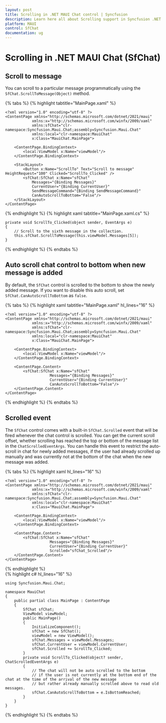 ```yaml
---
layout: post
title: Scrolling in .NET MAUI Chat control | Syncfusion
description: Learn here all about Scrolling support in Syncfusion .NET MAUI Chat (SfChat) control, its elements, and more.
platform: MAUI
control: SfChat
documentation: ug
---
```


# Scrolling in .NET MAUI Chat (SfChat)

## Scroll to message

You can scroll to a particular message programmatically using the `SfChat.ScrollToMessage(Object)` method.

{% tabs %}
{% highlight tabtitle="MainPage.xaml" %}
    
    <?xml version="1.0" encoding="utf-8" ?>
    <ContentPage xmlns="http://schemas.microsoft.com/dotnet/2021/maui"
                xmlns:x="http://schemas.microsoft.com/winfx/2009/xaml"
                xmlns:sfChat="clr-namespace:Syncfusion.Maui.Chat;assembly=Syncfusion.Maui.Chat"
                xmlns:local="clr-namespace:MauiChat"             
                x:Class="MauiChat.MainPage">

        <ContentPage.BindingContext>
            <local:ViewModel x:Name="viewModel"/>
        </ContentPage.BindingContext>
    
        <StackLayout>
            <Button x:Name="ScrollTo" Text="Scroll to message" HeightRequest="100" Clicked="ScrollTo_Clicked" />
            <sfChat:SfChat x:Name="sfChat"
                Messages="{Binding Messages}"
                CurrentUser="{Binding CurrentUser}"
                SendMessageCommand="{Binding SendMessageCommand}"
                CanAutoScrollToBottom="False"/>
        </StackLayout>
    </ContentPage>

{% endhighlight %}
{% highlight xaml tabtitle="MainPage.xaml.cs" %}

    private void ScrollTo_Clicked(object sender, EventArgs e)
    {
        // Scroll to the sixth message in the collection.
        this.sfChat.ScrollToMessage(this.viewModel.Messages[5]);
    }

{% endhighlight %}
{% endtabs %}

## Auto scroll chat control to bottom when new message is added

By default, the `SfChat` control is scrolled to the bottom to show the newly added message. If you want to disable this auto scroll, set `SfChat.CanAutoScrollToBottom` as `false`.

{% tabs %}
{% highlight xaml tabtitle="MainPage.xaml" hl_lines="16" %}
    
    <?xml version="1.0" encoding="utf-8" ?>     
    <ContentPage xmlns="http://schemas.microsoft.com/dotnet/2021/maui"
                xmlns:x="http://schemas.microsoft.com/winfx/2009/xaml"
                xmlns:sfChat="clr-namespace:Syncfusion.Maui.Chat;assembly=Syncfusion.Maui.Chat"
                xmlns:local="clr-namespace:MauiChat"             
                x:Class="MauiChat.MainPage">

        <ContentPage.BindingContext>
            <local:ViewModel x:Name="viewModel"/>
        </ContentPage.BindingContext>

        <ContentPage.Content>
            <sfChat:SfChat x:Name="sfChat"
                        Messages="{Binding Messages}"
                        CurrentUser="{Binding CurrentUser}"
                        CanAutoScrollToBottom="False"/>  
        </ContentPage.Content>
    </ContentPage>

{% endhighlight %}
{% endtabs %}

## Scrolled event

The `SfChat` control comes with a built-in `SfChat.Scrolled` event that will be fired whenever the chat control is scrolled. You can get the current scroll offset, whether scrolling has reached the top or bottom of the message list in the `ChatScrolledEventArgs`. You can handle this event to restrict the auto-scroll in chat for newly added messages, if the user had already scrolled up manually and was currently not at the bottom of the chat when the new message was added. 

{% tabs %}
{% highlight xaml hl_lines="16" %}
    
    <?xml version="1.0" encoding="utf-8" ?>     
    <ContentPage xmlns="http://schemas.microsoft.com/dotnet/2021/maui"
                xmlns:x="http://schemas.microsoft.com/winfx/2009/xaml"
                xmlns:sfChat="clr-namespace:Syncfusion.Maui.Chat;assembly=Syncfusion.Maui.Chat"
                xmlns:local="clr-namespace:MauiChat"             
                x:Class="MauiChat.MainPage">

        <ContentPage.BindingContext>
            <local:ViewModel x:Name="viewModel"/>
        </ContentPage.BindingContext>

        <ContentPage.Content>
            <sfChat:SfChat x:Name="sfChat"
                        Messages="{Binding Messages}"
                        CurrentUser="{Binding CurrentUser}"
                        Scrolled="sfChat_Scrolled"/>  
        </ContentPage.Content>
    </ContentPage>

{% endhighlight %}  
{% highlight c# hl_lines="16" %}
    
    using Syncfusion.Maui.Chat;

    namespace MauiChat
    {
        public partial class MainPage : ContentPage
        {
            SfChat sfChat;
            ViewModel viewModel;
            public MainPage()
            {
                InitializeComponent();
                sfChat = new SfChat();
                viewModel = new ViewModel();
                sfChat.Messages = viewModel.Messages;
                sfChat.CurrentUser = viewModel.CurrentUser;
                sfChat.Scrolled += ScrollTo_Clicked;
            }
            private void ScrollTo_Clicked(object? sender, ChatScrolledEventArgs e)
            {
                // The chat will not be auto scrolled to the bottom
                // if the user is not currently at the bottom end of the chat at the time of the arrival of the new message
                // but rather already manually scrolled above to read old messages.
                sfChat.CanAutoScrollToBottom = e.IsBottomReached;
            }
        }
    }

{% endhighlight %}
{% endtabs %}
